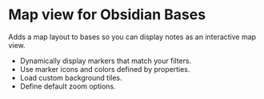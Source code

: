 # Map view for Obsidian Bases

Adds a map layout to bases so you can display notes as an interactive map view.

- Dynamically display markers that match your filters.
- Use marker icons and colors defined by properties.
- Load custom background tiles.
- Define default zoom options.

